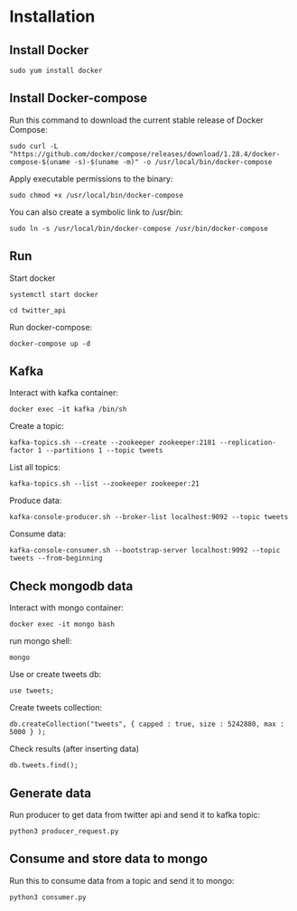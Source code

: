 # Installation

## Install Docker
``` shell
sudo yum install docker
```

## Install Docker-compose
Run this command to download the current stable release of Docker Compose:
``` shell
sudo curl -L "https://github.com/docker/compose/releases/download/1.28.4/docker-compose-$(uname -s)-$(uname -m)" -o /usr/local/bin/docker-compose
```

Apply executable permissions to the binary:
``` shell
sudo chmod +x /usr/local/bin/docker-compose
```

You can also create a symbolic link to /usr/bin:
``` shell
sudo ln -s /usr/local/bin/docker-compose /usr/bin/docker-compose
```

## Run

Start docker
``` shell
systemctl start docker
```

``` shell
cd twitter_api
```

Run docker-compose: 
``` shell
docker-compose up -d 
```

## Kafka

Interact with kafka container:
``` shell
docker exec -it kafka /bin/sh 
```

Create a topic:
``` shell
kafka-topics.sh --create --zookeeper zookeeper:2181 --replication-factor 1 --partitions 1 --topic tweets
```

List all topics:
``` shell
kafka-topics.sh --list --zookeeper zookeeper:21
```

Produce data:
``` shell
kafka-console-producer.sh --broker-list localhost:9092 --topic tweets
```

Consume data:
``` shell
kafka-console-consumer.sh --bootstrap-server localhost:9092 --topic tweets --from-beginning
```

## Check mongodb data

Interact with mongo container:
``` shell
docker exec -it mongo bash 
```

run mongo shell:
``` shell
mongo
```

Use or create tweets db:
``` shell
use tweets;
```

Create tweets collection:
``` shell
db.createCollection("tweets", { capped : true, size : 5242880, max : 5000 } );
```

Check results (after inserting data)
``` shell
db.tweets.find();
```

## Generate data

Run producer to get data from twitter api and send it to kafka topic:
``` shell
python3 producer_request.py 
```

## Consume and store data to mongo
Run this to consume data from a topic and send it to mongo:
``` shell
python3 consumer.py
```
